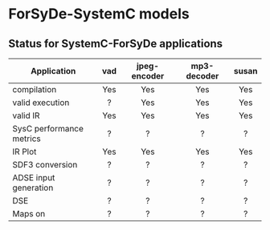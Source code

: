 # ForSyDe-SystemC models

## Status for SystemC-ForSyDe applications

| Application                | vad | jpeg-encoder | mp3-decoder | susan |
| -------------------------- |:---:|:------------:|:-----------:|:-----:|
| compilation                | Yes | Yes          | Yes         | Yes   |
| valid execution            | ?   | Yes          | Yes         | Yes   |
| valid IR                   | Yes | Yes          | Yes         | Yes   |
| SysC performance metrics   | ?   | ?            | ?           | ?     |
| IR Plot                    | Yes | Yes          | Yes         | Yes   |
| SDF3 conversion            | ?   | ?            | ?           | ?     |
| ADSE input generation      | ?   | ?            | ?           | ?     |
| DSE                        | ?   | ?            | ?           | ?     |
| Maps on                    | ?   | ?            | ?           | ?     |


